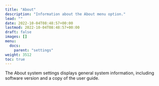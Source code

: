 ```yaml
---
title: "About"
description: "Information about the About menu option."
lead: ""
date: 2022-10-04T08:48:57+00:00
lastmod: 2022-10-04T08:48:57+00:00
draft: false
images: []
menu:
  docs:
    parent: "settings"
weight: 3512
toc: true
---
```


The About system settings displays general system information, including software version and a copy of the user guide.
